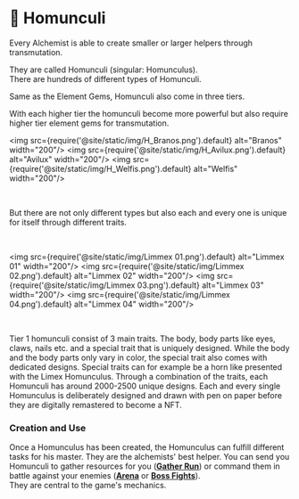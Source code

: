 # 🐉 Homunculi

Every Alchemist is able to create smaller or larger helpers through transmutation.  

They are called Homunculi (singular: Homunculus).   
There are hundreds of different types of Homunculi.

Same as the Element Gems, Homunculi also come in three tiers.

With each higher tier the homunculi become more powerful but also require higher tier element gems for transmutation. 


<img src={require('@site/static/img/H_Branos.png').default} alt="Branos" width="200"/>
<img src={require('@site/static/img/H_Avilux.png').default} alt="Avilux" width="200"/>
<img src={require('@site/static/img/H_Welfis.png').default} alt="Welfis" width="200"/>

&#8203;

But there are not only different types but also each and every one is unique for itself through different traits. 

&#8203;

<img src={require('@site/static/img/Limmex 01.png').default} alt="Limmex 01" width="200"/>
<img src={require('@site/static/img/Limmex 02.png').default} alt="Limmex 02" width="200"/>
<img src={require('@site/static/img/Limmex 03.png').default} alt="Limmex 03" width="200"/>
<img src={require('@site/static/img/Limmex 04.png').default} alt="Limmex 04" width="200"/>

&#8203;

Tier 1 homunculi consist of 3 main traits. 
The body, body parts like eyes, claws, nails etc. and a special trait that is uniquely designed. 
While the body and the body parts only vary in color, the special trait also comes with dedicated designs. 
Special traits can for example be a horn like presented with the Limex Homunculus. 
Through a combination of the traits, each Homunculi has around 2000-2500 unique designs.
Each and every single Homunculus is deliberately designed and drawn with pen on paper before they are digitally remastered to become a NFT.



### Creation and Use
Once a Homunculus has been created, the Homunculus can fulfill different tasks for his master. They are the alchemists' best helper. You can send you Homunculi to gather resources for you 
(**[Gather Run](../Expeditions/Gather_Run)**) or command them in battle against your enemies (**[Arena](../Arena/About )** or  **[Boss Fights](../Boss/About)**).   
They are central to the game's mechanics.










